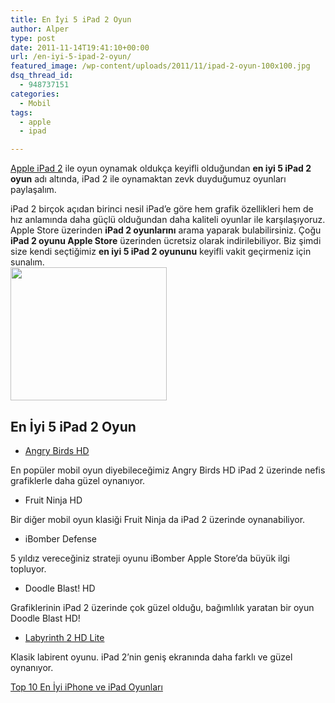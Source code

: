 ```yaml
---
title: En İyi 5 iPad 2 Oyun
author: Alper
type: post
date: 2011-11-14T19:41:10+00:00
url: /en-iyi-5-ipad-2-oyun/
featured_image: /wp-content/uploads/2011/11/ipad-2-oyun-100x100.jpg
dsq_thread_id:
  - 948737151
categories:
  - Mobil
tags:
  - apple
  - ipad

---
```

<a title="apple ipad 2" href="https://www.murekkep.org/apple-ipad-2-7086" target="_blank" class="broken_link">Apple iPad 2</a> ile oyun oynamak oldukça keyifli olduğundan **en iyi 5 iPad 2 oyun** adı altında, iPad 2 ile oynamaktan zevk duyduğumuz oyunları paylaşalım.

iPad 2 birçok açıdan birinci nesil iPad&#8217;e göre hem grafik özellikleri hem de hız anlamında daha güçlü olduğundan daha kaliteli oyunlar ile karşılaşıyoruz. Apple Store üzerinden **iPad 2 oyunlarını** arama yaparak bulabilirsiniz. Çoğu **iPad 2 oyunu Apple Store** üzerinden ücretsiz olarak indirilebiliyor. Biz şimdi size kendi seçtiğimiz **en iyi 5 iPad 2 oyununu** keyifli vakit geçirmeniz için sunalım.  
<img class="alignright size-full wp-image-7093" title="ipad-2-oyun" src="https://www.murekkep.org/wp-content/uploads/2011/11/ipad-2-oyun.jpg" alt="" width="250" height="213" /> 

## En İyi 5 iPad 2 Oyun

  * <a title="angry birds hd" href="https://itunes.apple.com/us/app/angry-birds-hd/id364234221?mt=" target="_blank" class="broken_link">Angry Birds HD</a>

En popüler mobil oyun diyebileceğimiz Angry Birds HD iPad 2 üzerinde nefis grafiklerle daha güzel oynanıyor.

  * Fruit Ninja HD

Bir diğer mobil oyun klasiği Fruit Ninja da iPad 2 üzerinde oynanabiliyor.

  * iBomber Defense

5 yıldız vereceğiniz strateji oyunu iBomber Apple Store&#8217;da büyük ilgi topluyor.

  * Doodle Blast! HD

Grafiklerinin iPad 2 üzerinde çok güzel olduğu, bağımlılık yaratan bir oyun Doodle Blast HD!

  * <a title="Labyrinth 2 HD Lite" href="https://itunes.apple.com/us/app/labyrinth-2-hd-lite/id365526686?mt=8" target="_blank">Labyrinth 2 HD Lite</a>

Klasik labirent oyunu. iPad 2&#8217;nin geniş ekranında daha farklı ve güzel oynanıyor.

<p class="sarinfo">
  <a title="Top 10 En İyi iPhone ve iPad Oyunları" href="https://www.murekkep.org/top-10-en-iyi-iphone-ve-ipad-oyunlari-7641" target="_blank" class="broken_link">Top 10 En İyi iPhone ve iPad Oyunları</a>
</p>